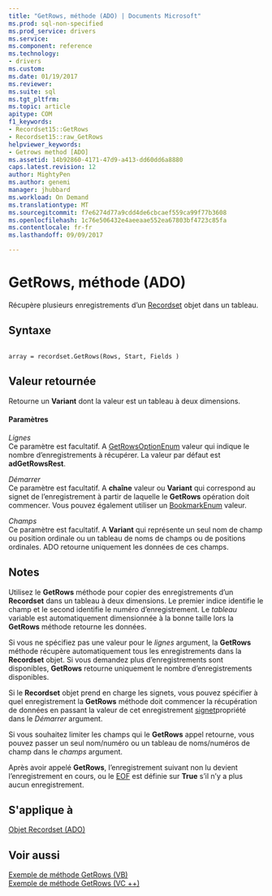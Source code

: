 ```yaml
---
title: "GetRows, méthode (ADO) | Documents Microsoft"
ms.prod: sql-non-specified
ms.prod_service: drivers
ms.service: 
ms.component: reference
ms.technology:
- drivers
ms.custom: 
ms.date: 01/19/2017
ms.reviewer: 
ms.suite: sql
ms.tgt_pltfrm: 
ms.topic: article
apitype: COM
f1_keywords:
- Recordset15::GetRows
- Recordset15::raw_GetRows
helpviewer_keywords:
- Getrows method [ADO]
ms.assetid: 14b92860-4171-47d9-a413-dd60dd6a8880
caps.latest.revision: 12
author: MightyPen
ms.author: genemi
manager: jhubbard
ms.workload: On Demand
ms.translationtype: MT
ms.sourcegitcommit: f7e6274d77a9cdd4de6cbcaef559ca99f77b3608
ms.openlocfilehash: 1c76e506432e4aeeaae552ea67803bf4723c85fa
ms.contentlocale: fr-fr
ms.lasthandoff: 09/09/2017

---
```

# <a name="getrows-method-ado"></a>GetRows, méthode (ADO)
Récupère plusieurs enregistrements d’un [Recordset](../../../ado/reference/ado-api/recordset-object-ado.md) objet dans un tableau.  
  
## <a name="syntax"></a>Syntaxe  
  
```  
  
array = recordset.GetRows(Rows, Start, Fields )  
```  
  
## <a name="return-value"></a>Valeur retournée  
 Retourne un **Variant** dont la valeur est un tableau à deux dimensions.  
  
#### <a name="parameters"></a>Paramètres  
 *Lignes*  
 Ce paramètre est facultatif. A [GetRowsOptionEnum](../../../ado/reference/ado-api/getrowsoptionenum.md) valeur qui indique le nombre d’enregistrements à récupérer. La valeur par défaut est **adGetRowsRest**.  
  
 *Démarrer*  
 Ce paramètre est facultatif. A **chaîne** valeur ou **Variant** qui correspond au signet de l’enregistrement à partir de laquelle le **GetRows** opération doit commencer. Vous pouvez également utiliser un [BookmarkEnum](../../../ado/reference/ado-api/bookmarkenum.md) valeur.  
  
 *Champs*  
 Ce paramètre est facultatif. A **Variant** qui représente un seul nom de champ ou position ordinale ou un tableau de noms de champs ou de positions ordinales. ADO retourne uniquement les données de ces champs.  
  
## <a name="remarks"></a>Notes  
 Utilisez le **GetRows** méthode pour copier des enregistrements d’un **Recordset** dans un tableau à deux dimensions. Le premier indice identifie le champ et le second identifie le numéro d’enregistrement. Le *tableau* variable est automatiquement dimensionnée à la bonne taille lors la **GetRows** méthode retourne les données.  
  
 Si vous ne spécifiez pas une valeur pour le *lignes* argument, la **GetRows** méthode récupère automatiquement tous les enregistrements dans la **Recordset** objet. Si vous demandez plus d’enregistrements sont disponibles, **GetRows** retourne uniquement le nombre d’enregistrements disponibles.  
  
 Si le **Recordset** objet prend en charge les signets, vous pouvez spécifier à quel enregistrement la **GetRows** méthode doit commencer la récupération de données en passant la valeur de cet enregistrement [signet](../../../ado/reference/ado-api/bookmark-property-ado.md)propriété dans le *Démarrer* argument.  
  
 Si vous souhaitez limiter les champs qui le **GetRows** appel retourne, vous pouvez passer un seul nom/numéro ou un tableau de noms/numéros de champ dans le *champs* argument.  
  
 Après avoir appelé **GetRows**, l’enregistrement suivant non lu devient l’enregistrement en cours, ou le [EOF](../../../ado/reference/ado-api/bof-eof-properties-ado.md) est définie sur **True** s’il n’y a plus aucun enregistrement.  
  
## <a name="applies-to"></a>S'applique à  
 [Objet Recordset (ADO)](../../../ado/reference/ado-api/recordset-object-ado.md)  
  
## <a name="see-also"></a>Voir aussi  
 [Exemple de méthode GetRows (VB)](../../../ado/reference/ado-api/getrows-method-example-vb.md)   
 [Exemple de méthode GetRows (VC ++)](../../../ado/reference/ado-api/getrows-method-example-vc.md)   

